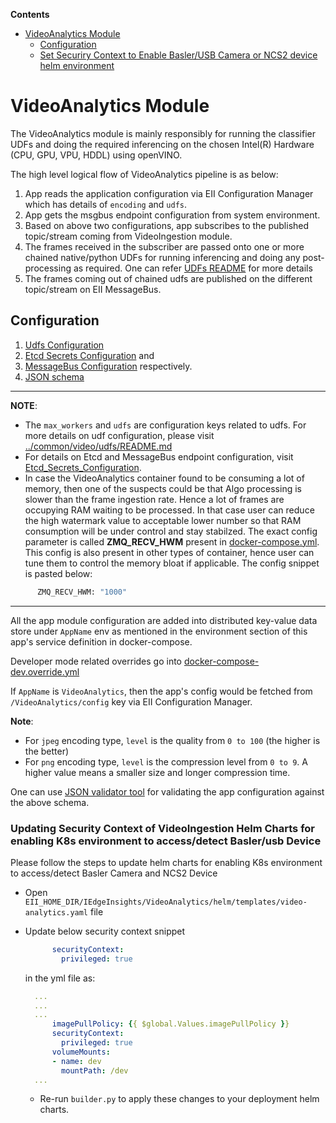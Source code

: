 **Contents**

- [VideoAnalytics Module](#videoanalytics-module)
  - [Configuration](#configuration)
  - [Set Securiry Context to Enable Basler/USB Camera or NCS2 device helm environment](#updating-security-context-of-videoingestion-helm-charts-for-enabling-k8s-environment-to-accessdetect-baslerusb-device)


# VideoAnalytics Module

The VideoAnalytics module is mainly responsibly for running the classifier UDFs
and doing the required inferencing on the chosen Intel(R) Hardware
(CPU, GPU, VPU, HDDL) using openVINO.

The high level logical flow of VideoAnalytics pipeline is as below:

1. App reads the application configuration via EII Configuration Manager which
   has details of `encoding` and `udfs`.
2. App gets the msgbus endpoint configuration from system environment.
3. Based on above two configurations, app subscribes to the published topic/stream
   coming from VideoIngestion module.
4. The frames received in the subscriber are passed onto one or more chained
   native/python UDFs for running inferencing and doing any post-processing as
   required. One can refer [UDFs README](https://github.com/open-edge-insights/video-common/blob/master/udfs/README.md) for more details
5. The frames coming out of chained udfs are published on the different topic/stream
   on EII MessageBus.

## Configuration

1. [Udfs Configuration](https://github.com/open-edge-insights/video-common/blob/master/udfs/README.md)
2. [Etcd Secrets Configuration](https://github.com/open-edge-insights/eii-core/blob/master/Etcd_Secrets_Configuration.md) and
3. [MessageBus Configuration](https://github.com/open-edge-insights/eii-core/blob/master/common/libs/ConfigMgr/README.md#interfaces) respectively.
4. [JSON schema](schema.json)

---
**NOTE**:

* The `max_workers` and `udfs` are configuration keys related to udfs.
  For more details on udf configuration, please visit
  [../common/video/udfs/README.md](https://github.com/open-edge-insights/video-common/blob/master/udfs/README.md)
* For details on Etcd and MessageBus endpoint configuration, visit  [Etcd_Secrets_Configuration](https://github.com/open-edge-insights/eii-core/blob/master/Etcd_Secrets_Configuration.md).
* In case the VideoAnalytics container found to be consuming a lot of memory, then one of the suspects could be that Algo processing is slower than the frame ingestion rate. Hence a lot of frames are occupying RAM waiting to be processed. In that case user can reduce the high watermark value to acceptable lower number so that RAM consumption will be under control and stay stabilzed. The exact config parameter is called **ZMQ_RECV_HWM** present in [docker-compose.yml](./docker-compose.yml). This config is also present in other types of container, hence user can tune them to control the memory bloat if applicable. The config snippet is pasted below:
```bash
      ZMQ_RECV_HWM: "1000"
```
---

All the app module configuration are added into distributed
key-value data store under `AppName` env as mentioned in the
environment section of this app's service definition in docker-compose.

Developer mode related overrides go into [docker-compose-dev.override.yml](./docker-compose-dev.override.yml)

If `AppName` is `VideoAnalytics`, then the app's config would be fetched from
`/VideoAnalytics/config` key via EII Configuration Manager.

**Note**:

* For `jpeg` encoding type, `level` is the quality from `0 to 100` (the higher is the better)
* For `png` encoding type, `level` is the compression level from `0 to 9`. A higher value means a smaller size and longer compression time.

One can use [JSON validator tool](https://www.jsonschemavalidator.net/) for
validating the app configuration against the above schema.

### Updating Security Context of VideoIngestion Helm Charts for enabling K8s environment to access/detect Basler/usb Device

Please follow the steps to update helm charts for enabling K8s environment to access/detect Basler Camera and NCS2 Device

* Open `EII_HOME_DIR/IEdgeInsights/VideoAnalytics/helm/templates/video-analytics.yaml` file

* Update below security context snippet
  ```yml
        securityContext:
          privileged: true
  ```
  in the yml file as:
  ```yaml
    ...
    ...
    ...
        imagePullPolicy: {{ $global.Values.imagePullPolicy }}
        securityContext:
          privileged: true
        volumeMounts:
        - name: dev
          mountPath: /dev
    ...
  ```
  * Re-run `builder.py` to apply these changes to your deployment helm charts.
